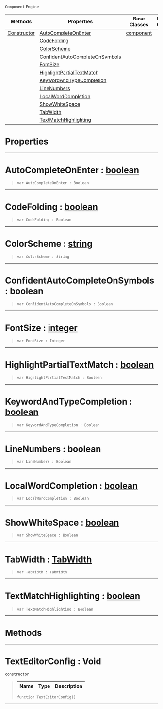  `Component` `Engine`



|Methods|Properties|Base Classes|Derived Classes|
|---|---|---|---|
|[ Constructor](https://github.com/PlasmaEngine/PlasmaDocs/blob/master/code_reference/class_reference/texteditorconfig.markdown#texteditorconfig-void)|[ AutoCompleteOnEnter](https://github.com/PlasmaEngine/PlasmaDocs/blob/master/code_reference/class_reference/texteditorconfig.markdown#autocompleteonenter-plasma)|[component](https://github.com/PlasmaEngine/PlasmaDocs/blob/master/code_reference/class_reference/component.markdown)| |
| |[ CodeFolding](https://github.com/PlasmaEngine/PlasmaDocs/blob/master/code_reference/class_reference/texteditorconfig.markdown#codefolding-plasma-engine)| | |
| |[ ColorScheme](https://github.com/PlasmaEngine/PlasmaDocs/blob/master/code_reference/class_reference/texteditorconfig.markdown#colorscheme-plasma-engine)| | |
| |[ ConfidentAutoCompleteOnSymbols](https://github.com/PlasmaEngine/PlasmaDocs/blob/master/code_reference/class_reference/texteditorconfig.markdown#confidentautocompleteons)| | |
| |[ FontSize](https://github.com/PlasmaEngine/PlasmaDocs/blob/master/code_reference/class_reference/texteditorconfig.markdown#fontsize-plasma-engine-doc)| | |
| |[ HighlightPartialTextMatch](https://github.com/PlasmaEngine/PlasmaDocs/blob/master/code_reference/class_reference/texteditorconfig.markdown#highlightpartialtextmatc)| | |
| |[ KeywordAndTypeCompletion](https://github.com/PlasmaEngine/PlasmaDocs/blob/master/code_reference/class_reference/texteditorconfig.markdown#keywordandtypecompletion)| | |
| |[ LineNumbers](https://github.com/PlasmaEngine/PlasmaDocs/blob/master/code_reference/class_reference/texteditorconfig.markdown#linenumbers-plasma-engine)| | |
| |[ LocalWordCompletion](https://github.com/PlasmaEngine/PlasmaDocs/blob/master/code_reference/class_reference/texteditorconfig.markdown#localwordcompletion-plasma)| | |
| |[ ShowWhiteSpace](https://github.com/PlasmaEngine/PlasmaDocs/blob/master/code_reference/class_reference/texteditorconfig.markdown#showwhitespace-plasma-engi)| | |
| |[ TabWidth](https://github.com/PlasmaEngine/PlasmaDocs/blob/master/code_reference/class_reference/texteditorconfig.markdown#tabwidth-plasma-engine-doc)| | |
| |[ TextMatchHighlighting](https://github.com/PlasmaEngine/PlasmaDocs/blob/master/code_reference/class_reference/texteditorconfig.markdown#textmatchhighlighting-ze)| | |


 #  Properties


---  
 #  AutoCompleteOnEnter : [boolean](https://github.com/PlasmaEngine/PlasmaDocs/blob/master/code_reference/lightning_base_types/boolean.markdown)

> 
> ``` lang=cpp, name=Lightning
> var AutoCompleteOnEnter : Boolean


---  
 #  CodeFolding : [boolean](https://github.com/PlasmaEngine/PlasmaDocs/blob/master/code_reference/lightning_base_types/boolean.markdown)

> 
> ``` lang=cpp, name=Lightning
> var CodeFolding : Boolean


---  
 #  ColorScheme : [string](https://github.com/PlasmaEngine/PlasmaDocs/blob/master/code_reference/lightning_base_types/string.markdown)

> 
> ``` lang=cpp, name=Lightning
> var ColorScheme : String


---  
 #  ConfidentAutoCompleteOnSymbols : [boolean](https://github.com/PlasmaEngine/PlasmaDocs/blob/master/code_reference/lightning_base_types/boolean.markdown)

> 
> ``` lang=cpp, name=Lightning
> var ConfidentAutoCompleteOnSymbols : Boolean


---  
 #  FontSize : [integer](https://github.com/PlasmaEngine/PlasmaDocs/blob/master/code_reference/lightning_base_types/integer.markdown)

> 
> ``` lang=cpp, name=Lightning
> var FontSize : Integer


---  
 #  HighlightPartialTextMatch : [boolean](https://github.com/PlasmaEngine/PlasmaDocs/blob/master/code_reference/lightning_base_types/boolean.markdown)

> 
> ``` lang=cpp, name=Lightning
> var HighlightPartialTextMatch : Boolean


---  
 #  KeywordAndTypeCompletion : [boolean](https://github.com/PlasmaEngine/PlasmaDocs/blob/master/code_reference/lightning_base_types/boolean.markdown)

> 
> ``` lang=cpp, name=Lightning
> var KeywordAndTypeCompletion : Boolean


---  
 #  LineNumbers : [boolean](https://github.com/PlasmaEngine/PlasmaDocs/blob/master/code_reference/lightning_base_types/boolean.markdown)

> 
> ``` lang=cpp, name=Lightning
> var LineNumbers : Boolean


---  
 #  LocalWordCompletion : [boolean](https://github.com/PlasmaEngine/PlasmaDocs/blob/master/code_reference/lightning_base_types/boolean.markdown)

> 
> ``` lang=cpp, name=Lightning
> var LocalWordCompletion : Boolean


---  
 #  ShowWhiteSpace : [boolean](https://github.com/PlasmaEngine/PlasmaDocs/blob/master/code_reference/lightning_base_types/boolean.markdown)

> 
> ``` lang=cpp, name=Lightning
> var ShowWhiteSpace : Boolean


---  
 #  TabWidth : [TabWidth](https://github.com/PlasmaEngine/PlasmaDocs/blob/master/code_reference/enum_reference.markdown#tabwidth)

> 
> ``` lang=cpp, name=Lightning
> var TabWidth : TabWidth


---  
 #  TextMatchHighlighting : [boolean](https://github.com/PlasmaEngine/PlasmaDocs/blob/master/code_reference/lightning_base_types/boolean.markdown)

> 
> ``` lang=cpp, name=Lightning
> var TextMatchHighlighting : Boolean


---  
 #  Methods


---  
 #  TextEditorConfig : Void

 `constructor`

> 
> |Name|Type|Description|
> |---|---|---|
> ``` lang=cpp, name=Lightning
> function TextEditorConfig()
> ``` 


---  
 

 